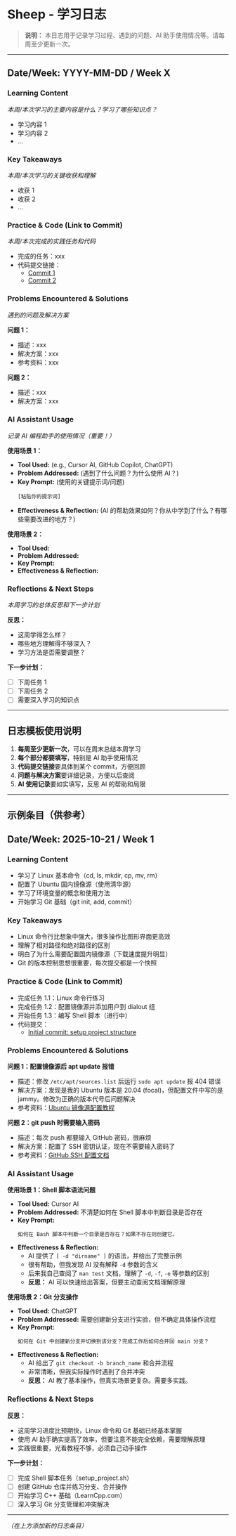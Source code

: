 # Sheep - 学习日志

> **说明：** 本日志用于记录学习过程、遇到的问题、AI 助手使用情况等。请每周至少更新一次。

---

## Date/Week: YYYY-MM-DD / Week X

### Learning Content
*本周/本次学习的主要内容是什么？学习了哪些知识点？*

- 学习内容 1
- 学习内容 2
- ...

### Key Takeaways
*本周/本次学习的关键收获和理解*

- 收获 1
- 收获 2
- ...

### Practice & Code (Link to Commit)
*本周/本次完成的实践任务和代码*

- 完成的任务：xxx
- 代码提交链接：
  - [Commit 1](link-to-commit)
  - [Commit 2](link-to-commit)

### Problems Encountered & Solutions
*遇到的问题及解决方案*

**问题 1：**
- 描述：xxx
- 解决方案：xxx
- 参考资料：xxx

**问题 2：**
- 描述：xxx
- 解决方案：xxx

### AI Assistant Usage
*记录 AI 编程助手的使用情况（重要！）*

**使用场景 1：**
- **Tool Used:** (e.g., Cursor AI, GitHub Copilot, ChatGPT)
- **Problem Addressed:** (遇到了什么问题？为什么使用 AI？)
- **Key Prompt:** (使用的关键提示词/问题)
  ```
  [粘贴你的提示词]
  ```
- **Effectiveness & Reflection:** (AI 的帮助效果如何？你从中学到了什么？有哪些需要改进的地方？)

**使用场景 2：**
- **Tool Used:** 
- **Problem Addressed:** 
- **Key Prompt:** 
- **Effectiveness & Reflection:** 

### Reflections & Next Steps
*本周学习的总体反思和下一步计划*

**反思：**
- 这周学得怎么样？
- 哪些地方理解得不够深入？
- 学习方法是否需要调整？

**下一步计划：**
- [ ] 下周任务 1
- [ ] 下周任务 2
- [ ] 需要深入学习的知识点

---

## 日志模板使用说明

1. **每周至少更新一次**，可以在周末总结本周学习
2. **每个部分都要填写**，特别是 AI 助手使用情况
3. **代码提交链接**要具体到某个 commit，方便回顾
4. **问题与解决方案**要详细记录，方便以后查阅
5. **AI 使用记录**要如实填写，反思 AI 的帮助和局限

---

## 示例条目（供参考）

## Date/Week: 2025-10-21 / Week 1

### Learning Content
- 学习了 Linux 基本命令（cd, ls, mkdir, cp, mv, rm）
- 配置了 Ubuntu 国内镜像源（使用清华源）
- 学习了环境变量的概念和使用方法
- 开始学习 Git 基础（git init, add, commit）

### Key Takeaways
- Linux 命令行比想象中强大，很多操作比图形界面更高效
- 理解了相对路径和绝对路径的区别
- 明白了为什么需要配置国内镜像源（下载速度提升明显）
- Git 的版本控制思想很重要，每次提交都是一个快照

### Practice & Code (Link to Commit)
- 完成任务 1.1：Linux 命令行练习
- 完成任务 1.2：配置镜像源并添加用户到 dialout 组
- 开始任务 1.3：编写 Shell 脚本（进行中）
- 代码提交：
  - [Initial commit: setup project structure](https://github.com/username/repo/commit/abc123)

### Problems Encountered & Solutions

**问题 1：配置镜像源后 apt update 报错**
- 描述：修改 `/etc/apt/sources.list` 后运行 `sudo apt update` 报 404 错误
- 解决方案：发现是我的 Ubuntu 版本是 20.04 (focal)，但配置文件中写的是 jammy。修改为正确的版本代号后问题解决
- 参考资料：[Ubuntu 镜像源配置教程](https://mirrors.tuna.tsinghua.edu.cn/help/ubuntu/)

**问题 2：git push 时需要输入密码**
- 描述：每次 push 都要输入 GitHub 密码，很麻烦
- 解决方案：配置了 SSH 密钥认证，现在不需要输入密码了
- 参考资料：[GitHub SSH 配置文档](https://docs.github.com/en/authentication/connecting-to-github-with-ssh)

### AI Assistant Usage

**使用场景 1：Shell 脚本语法问题**
- **Tool Used:** Cursor AI
- **Problem Addressed:** 不清楚如何在 Shell 脚本中判断目录是否存在
- **Key Prompt:** 
  ```
  如何在 Bash 脚本中判断一个目录是否存在？如果不存在则创建它。
  ```
- **Effectiveness & Reflection:** 
  - AI 提供了 `[ -d "dirname" ]` 的语法，并给出了完整示例
  - 很有帮助，但我发现 AI 没有解释 `-d` 参数的含义
  - 后来我自己查阅了 `man test` 文档，理解了 `-d`, `-f`, `-e` 等参数的区别
  - **反思：** AI 可以快速给出答案，但要主动查阅文档理解原理

**使用场景 2：Git 分支操作**
- **Tool Used:** ChatGPT
- **Problem Addressed:** 需要创建新分支进行实验，但不确定具体操作流程
- **Key Prompt:** 
  ```
  如何在 Git 中创建新分支并切换到该分支？完成工作后如何合并回 main 分支？
  ```
- **Effectiveness & Reflection:** 
  - AI 给出了 `git checkout -b branch_name` 和合并流程
  - 非常清晰，但我实际操作时遇到了合并冲突
  - **反思：** AI 教了基本操作，但真实场景更复杂。需要多实践。

### Reflections & Next Steps

**反思：**
- 这周学习进度比预期快，Linux 命令和 Git 基础已经基本掌握
- 使用 AI 助手确实提高了效率，但要注意不能完全依赖，需要理解原理
- 实践很重要，光看教程不够，必须自己动手操作

**下一步计划：**
- [ ] 完成 Shell 脚本任务（setup_project.sh）
- [ ] 创建 GitHub 仓库并练习分支、合并操作
- [ ] 开始学习 C++ 基础（LearnCpp.com）
- [ ] 深入学习 Git 分支管理和冲突解决

---

*（在上方添加新的日志条目）*

